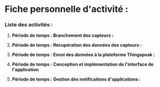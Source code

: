 # Fiche personnelle d'activité :

### Liste des activités :

1. **Période de temps :**  **Branchement des capteurs :**    

1. **Période de temps :**  **Récupération des données des capteurs :** 

1. **Période de temps :**  **Envoi des données à la plateforme Thingspeak :** 

1. **Période de temps :** **Conception et implémentation de l'interface de l'application**

1. **Période de temps :** **Gestion des notifications d'applications :**
